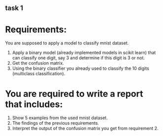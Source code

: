 ## task 1 

# Requirements:
You are supposed to apply a model to classify mnist dataset.
1. Apply a binary model (already implemented models in scikit learn) that can classify one digit, say 3 and determine if this digit is 3 or not.
2. Get the confusion matrix.
3. Using the binary classifier you already used to classify the 10 digits (multiclass classification).
# You are required to write a report that includes:
1. Show 5 examples from the used mnist dataset.
2. The findings of the previous requirements.
3. Interpret the output of the confusion matrix you get from requirement 2.

